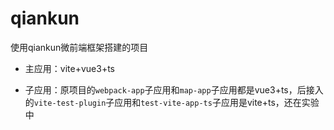 # qiankun
使用qiankun微前端框架搭建的项目

- 主应用：vite+vue3+ts

- 子应用：原项目的`webpack-app`子应用和`map-app`子应用都是vue3+ts，后接入的`vite-test-plugin`子应用和`test-vite-app-ts`子应用是vite+ts，还在实验中